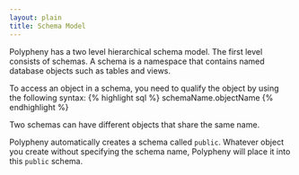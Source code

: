 ```yaml
---
layout: plain
title: Schema Model
---
```


Polypheny has a two level hierarchical schema model. The first level consists of schemas. A schema is a namespace that contains named database objects such as tables and views.

To access an object in a schema, you need to qualify the object by using the following syntax:
{% highlight sql %}
schemaName.objectName
{% endhighlight %}

Two schemas can have different objects that share the same name.

Polypheny automatically creates a schema called `public`. Whatever object you create without specifying the schema name, Polypheny will place it into this `public` schema.